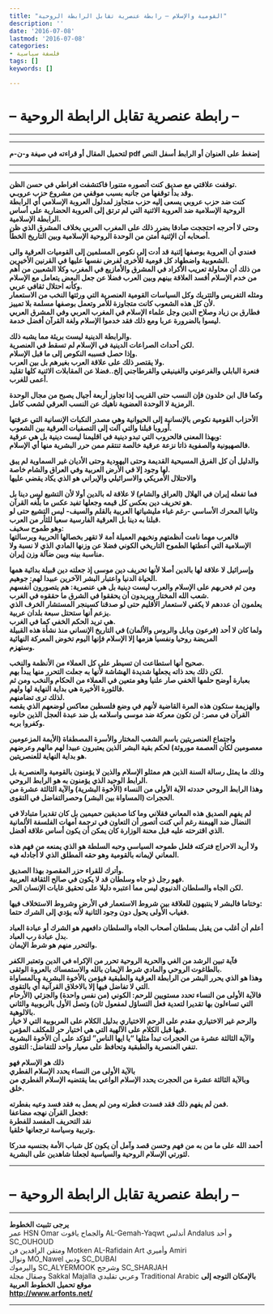 ```yaml
---
title: "القومية والإسلام – رابطة عنصرية تقابل الرابطة الروحية"
description: ''
date: '2016-07-08'
lastmod: '2016-07-08'
categories:
- فلسفة سياسية
tags: []
keywords: []

---
```

# **– رابطة عنصرية تقابل الرابطة الروحية –**

---

---

**لتحميل المقال أو قراءته في صيغة و-ن-م pdf إضغط على العنوان أو الرابط أسفل النص**

---



---

**توقفت علاقتي مع صديق كنت أتصوره متنورا فاكتشفت افراطي في حسن الظن.  
وقد بدأ توقفها من جانبه بسبب موقفي من مشروع حزب عروبـي.  
كنت ضد حزب عروبي يسعى إليه حزب متجاوز لمدلول العروبة الإسلامي أي الرابطة الروحية الإسلامية ضد العروبة الاثنية التي لم ترتق إلى العروبة الحضارية على أساس الرابطة الإسلامية.  
وحتى لا أحرجه احتججت صادقا بضرر ذلك على المغرب العربي بخلاف المشرق الذي ظن أصحابه أن الإثنية أمتن من الوحدة الروحية الإسلامية وبين التاريخ الخطأ.**

**فعندي أن العروبة بوصفها إثنية قد أدت إلى نكوص المسلمين إلى القوميات العرقية والى الشعوبية واضطهاد كل قومية للأخرى لفرض نفسها عليها في القرنين الأخيرين.  
من ذلك أن محاولة تعريب الأكراد في المشرق والأمازيع في المغرب وكلا الشعبين من أهم من خدم الإسلام أفسد العلاقة بينهم وبين العرب فضلا عن جعل البعض يتعامل مع الإسلام وكأنه احتلال ثقافي عربي.  
ومثله التفريس والتتريك وكل السياسات القومية العنصرية التي ورثتها النخب من الاستعمار لأن كل هذه الشعوب كانت متجاوزة للأمر وتعمل بوصفها مسلمة بلا تمييز.  
فطارق بن زياد وصلاح الدين وجل علماء الإسلام في المغرب العربي وفي المشرق العربي ليسوا بالضرورة عربا ومع ذلك فقد خدموا الإسلام ولغة القرآن أفضل خدمة.**

**والرابطة الدينية ليست بريئة مما يشبه ذلك.  
لكن أحداث الصراعات الدينية في الإسلام لم تسقط في العنصرية.  
وإذا حصل فسببه النكوص إلى ما قبل الإسلام.  
ولا يقتصر ذلك على علاقة العرب بغيرهم بل بين العرب.  
فنعرة البابلي والفرعوني والفينيقي والقرطاجني إلخ..فضلا عن المقابلات الاثنية كلها تقليد أعمى للغرب.**

**وكما قال ابن خلدون فإن النسب حتى القريب إذا تجاوز أربعة أجيال يصبح من مجال الوحدة الرمزية لا الوحدة العضوية ناهيك عن النسب العرقي لشعب كامل.**

**الأحزاب القومية نكوص بالإنسانية إلى الحيوانية وهي مصدر النكبات الإنسانية التي عرفتها أوروبا قبلنا والتي آلت إلى التصفيات العرقية بين الشعوب.  
وبهذا المعنى فالحروب التي تبدو دينية في اقليمنا ليست دينية بل هي عرقية:  
فالصهيونية والصفوية ذاتا نزعة عرقية خالصة تنتقم ممن حرر البشرية منها أي الإسلام.**

**والدليل أن كل الفرق المسيحية القديمة وحتى اليهودية وحتى الأديان غير السماوية لم يبق لها وجود إلا في الأرض العربية وفي العراق والشام خاصة.  
والاحتلال الأمريكي والاسرائيلي والإيراني هو الذي يكاد يقضي عليها**

**فما تفعله إيران في الهلال (العراق والشام) لا علاقة له بالدين أولا لأن التشيع ليس دينا بل هو تحريف دين بعكس كل قيمه وجعلها تفيد عكس ما بلّغه القرآن.  
وثانيا المحرك الأساسي -رغم غباء مليشياتها العربية بالقلم والسيف- ليس التشيع حتى لو قبلنا به دينا بل العرقية الفارسية سعيا للثأر من العرب.  
وهو طموح سخيف:  
فالعرب مهما نامت أنظمتهم ونخبهم العميلة أمة لا تقهر بخصالها الحربية وبرسالتها الإسلامية التي أعطتها الطموح التاريخي الكوني فضلا عن وزنها المادي الذي لا نسبة ولا مناسبة بينه وبين ضآلة وزن إيران.**

**وإسرائيل لا علاقة لها بالدين أصلا لأنها تحريف دين موسى إذ جعلته دين قبيلة بدائية همها الحياة الدنيا واعتبار البشر الآخرين عبيدا لهم: جوهيم.  
ومن ثم فحربهم على الإسلام والعرب ليست دينية بل هي عنصرية: هم يتصورون أنفسهم شعب الله المختار ويريدون أن يحققوا في الشرق ما حققوه في الغرب.  
يعلمون أن عددهم لا يكفي لاستعمار الأقليم حتى لو صدقنا كسينجر المستشار الخرف الذي يزعم أنها ستحتل سبعة بلدان عربية.  
هي تريد الحكم الخفي كما في الغرب.  
ولما كان لا أحد (فرعون وبابل والروس والألمان) في التاريخ الإنساني منذ نشأة هذه القبيلة المريضة روحيا ونفسيا هزمها إلا الإسلام فإنها اليوم تخوض المعركة النهائية  
وستهزم.**

**صحيح أنها استطاعت ان تسيطر على كل العملاء من الأنظمة والنخب.  
لكن ذلك بحد ذاته يجعلها شديدة الهشاشة لأنها به جعلت التحرر منها يبدأ بهم.  
بعبارة أوضح حلمها الخفي صار علنيا وهو متعين في العملاء من الحكام والنخب ومن ثم فالثورة الأخيرة هي بداية النهاية لها ولهم.  
لذلك ترى تضامنهم.  
والهزيمة ستكون هذه المرة القاضية لأنهم في وضع فلسطين معاكس لوضعهم الذي يقصه القرآن في مصر: لن تكون معركة ضد موسى واسلامه بل ضد عبدة العجل الذين خانوه وكفروا بربه.**

**واجتماع العنصريتين باسم الشعب المختار والأسرة المصطفاة (الأيمة المزعومين معصومين لكأن العصمة موروثة) لحكم بقية البشر الذين يعتبرون عبيدا لهم مالهم وعرضهم هو بداية النهاية للعنصريتين.**

**وذلك ما يمثل رسالة السنة الذين هم ممثلو الإسلام والذين لا يؤمنون بالقومية والعنصرية بل الرابط الوحيد الذي يؤمنون به هو الرابط الروحي.  
وهذا الرابط الروحي حددته الآية الأولى من النساء (الأخوة البشرية) والآية الثالثة عشرة من الحجرات (المساواة بين البشر) وحصرالتفاضل في التقوى.**

**لم يفهم الصديق هذه المعاني فقلاني وما كنا صديقين حميمين بل كان تقديرا متبادلا في النضال ضد الهيمنة رغم أني كنت أتصور أن التعاون في ترجمة أمهات الفلسفة الألمانية الذي اقترحته عليه قبل محنة الوزارة كان يمكن أن يكون أساس علاقة أفضل.**

**ولا أريد الاحراج فتركته فلعل طموحه السياسي وحبه السلطة هو الذي يمنعه من فهم هذه المعاني لإيمانه بالقومية وهو حقه المطلق الذي لا أجادله فيه.**

**وأترك للقراء حزر المقصود بهذا الصديق.  
فهو رجل ذو جاه وسلطان قد لا يكون في صالح الثقافة العربية.  
لكن الجاه والسلطان الدنيوي ليس مما اعتبره دليلا على تحقيق غايات الإنسان الحر.**

**وختاما فالبشر لا ينتبهون للعلاقة بين شروط الاستعمار في الأرض وشروط الاستخلاف فيها:  
فغياب الأولى يحول دون وجود الثانية لأنه يؤدي إلى الشرك حتما.**

**أعلم أن أغلب من يقبل بسلطان أصحاب الجاه والسلطان دافعهم هو الشرك أو عبادة العباد بدل عبادة رب العباد.  
والتحرر منهم هو شرط الإيمان.**

**فآية تبين الرشد من الغي والحرية الروحية تحرر من الإكراه في الدين وتعتبر الكفر بالطاغوت الروحي والمادي شرط الإيمان بالله والاستمساك بالعروة الوثقى.  
وهذا هو الذي يحرر البشر من الرابطة العرقية والطبقية فيؤمن بالأخوة البشرية وبالمساواة التي لا تفاضل فيها إلا بالاخلاق القرآنية أي بالتقوى.  
فالآية الأولى من النساء تحدد مستويين للرحم: الكوني (من نفس واحدة) والجزئي (الأرحام التي تساءلون بها تقديرا لتعدية فعل التساؤل لمفعول ثان) وتصل الأول بالربوبية والثاني بالالوهية.  
والرحم غير الاختياري مقدم على الرحم الاختياري بدليل الكلام على المربوبية التي لا خيار فيها قبل الكلام على الآلهية التي هي اختيار حر للمكلف المؤمن.  
والآية الثالثة عشرة من الحجرات تبدأ مثلها “يا ايها الناس” لتؤكد على أن الأخوة البشرية تنفي العنصرية والطبقية وتحافظ على معيار واحد للتفاضل: التقوى.**

**ذلك هو الإسلام فهو  
بالآية الأولى من النساء يحدد الإسلام الفطري  
وبالآية الثالثة عشرة من الحجرت يحدد الإسلام الواعي بما يقتضيه الإسلام الفطري من خلق.**

**فمن لم يفهم ذلك فقد فسدت فطرته ومن لم يعمل به فقد فسد وعيه بفطرته.  
فجعل القرآن نهجه مضاعفا:  
نقد التحريف المفسد للفطرة  
وتربية وسياسة ترجعانها خلقيا.**

**أحمد الله على ما من به من فهم وحسن قصد وآمل أن يكون كل شباب الأمة بجنسيه مدركا لثورتي الإسلام الروحية والسياسية لجعلنا شاهدين على البشرية.**

---

# **– رابطة عنصرية تقابل الرابطة الروحية –**

---

**يرجى تثبيت الخطوط**   
 عمر HSN Omar  والجماح ياقوت AL-Gemah-Yaqwt  أندلس Andalus  و أحد SC\_OUHOUD  
 ومتقن الرافدين فن Motken AL-Rafidain Art  وأميري Amiri   
 ونوال MO\_Nawel  ودبي SC\_DUBAI   
 واليرموك SC\_ALYERMOOK  وشرجح SC\_SHARJAH   
 وصقال مجلة Sakkal Majalla وعربي تقليدي Traditional Arabic  **بالإمكان التوجه إلى موقع تحميل الخطوط العربية  
 http://www.arfonts.net/**

---

###